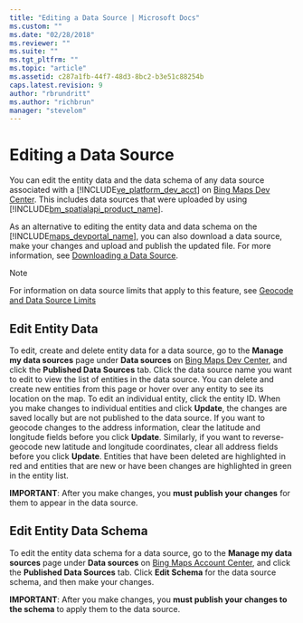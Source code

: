 ```yaml
---
title: "Editing a Data Source | Microsoft Docs"
ms.custom: ""
ms.date: "02/28/2018"
ms.reviewer: ""
ms.suite: ""
ms.tgt_pltfrm: ""
ms.topic: "article"
ms.assetid: c287a1fb-44f7-48d3-8bc2-b3e51c88254b
caps.latest.revision: 9
author: "rbrundritt"
ms.author: "richbrun"
manager: "stevelom"
---
```

# Editing a Data Source
You can edit the entity data and the data schema of any data source associated with a [!INCLUDE[ve_platform_dev_acct](../getting-started/includes/ve-platform-dev-acct-md.md)] on [Bing Maps Dev Center](https://www.bingmapsportal.com/). This includes data sources that were uploaded by using [!INCLUDE[bm_spatialapi_product_name](../articles/includes/bm-spatialapi-product-name-md.md)].  
  
 As an alternative to editing the entity data and data schema on the [!INCLUDE[maps_devportal_name](../getting-started/includes/maps-devportal-name-md.md)], you can also download a data source, make your changes and upload and publish the updated file. For more information, see [Downloading a Data Source](../getting-started/downloading-a-data-source.md).  
  
> [!NOTE]
>  For information on data source limits that apply to this feature, see [Geocode and Data Source Limits](../spatial-data-services/geocode-and-data-source-limits.md)  
  
<a name="BKMKEditGeocode"></a>   
## Edit Entity Data  
 To edit, create and delete entity data for a data source, go to the **Manage my data sources** page under **Data sources** on [Bing Maps Dev Center](https://www.bingmapsportal.com/), and click the **Published Data Sources** tab. Click the data source name you want to edit to view the list of entities in the data source. You can delete and create new entities from this page or hover over any entity to see its location on the map. To edit an individual entity, click the entity ID. When you make changes to individual entities and click **Update**, the changes are saved locally but are not published to the data source. If you want to geocode changes to the address information, clear the latitude and longitude fields before you click **Update**. Similarly, if you want to reverse-geocode new latitude and longitude coordinates, clear all address fields before you click **Update**. Entities that have been deleted are highlighted in red and entities that are new or have been changes are highlighted in green in the entity list.  
  
 **IMPORTANT**: After you make changes, you **must publish your changes** for them to appear in the data source.  
  
## Edit Entity Data Schema  
 To edit the entity data schema for a data source, go to the **Manage my data sources** page under **Data sources** on [Bing Maps Account Center](http://www.bingmapsportal.com), and click the **Published Data Sources** tab. Click **Edit Schema** for the data source schema, and then make your changes.  
  
 **IMPORTANT**: After you make changes, you **must publish your changes to the schema** to apply them to the data source.